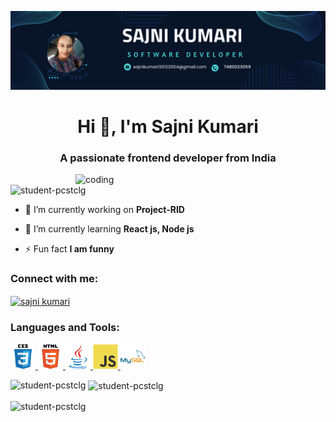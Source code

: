 ![logo](https://github.com/student-pcstclg/student-pcstclg/blob/main/banner%20git%20hub.png)
<h1 align="center">Hi 👋, I'm Sajni Kumari</h1>
<h3 align="center">A passionate frontend developer from India</h3>
 <img align="right" alt="coding" width="400" src="https://miro.medium.com/v2/resize:fit:1024/1*hZJV9DjRZW9DJ4XfRwQaIA.png">
<p align="left"> <img src="https://komarev.com/ghpvc/?username=student-pcstclg&label=Profile%20views&color=0e75b6&style=flat" alt="student-pcstclg" /> </p>

- 🔭 I’m currently working on **Project-RID**

- 🌱 I’m currently learning **React js, Node js**

- ⚡ Fun fact **I am funny**

<h3 align="left">Connect with me:</h3>
<p align="left">
<a href="https://linkedin.com/in/sajni kumari" target="blank"><img align="center" src="https://raw.githubusercontent.com/rahuldkjain/github-profile-readme-generator/master/src/images/icons/Social/linked-in-alt.svg" alt="sajni kumari" height="30" width="40" /></a>
</p>

<h3 align="left">Languages and Tools:</h3>
<p align="left"> <a href="https://www.w3schools.com/css/" target="_blank" rel="noreferrer"> <img src="https://raw.githubusercontent.com/devicons/devicon/master/icons/css3/css3-original-wordmark.svg" alt="css3" width="40" height="40"/> </a> <a href="https://www.w3.org/html/" target="_blank" rel="noreferrer"> <img src="https://raw.githubusercontent.com/devicons/devicon/master/icons/html5/html5-original-wordmark.svg" alt="html5" width="40" height="40"/> </a> <a href="https://www.java.com" target="_blank" rel="noreferrer"> <img src="https://raw.githubusercontent.com/devicons/devicon/master/icons/java/java-original.svg" alt="java" width="40" height="40"/> </a> <a href="https://developer.mozilla.org/en-US/docs/Web/JavaScript" target="_blank" rel="noreferrer"> <img src="https://raw.githubusercontent.com/devicons/devicon/master/icons/javascript/javascript-original.svg" alt="javascript" width="40" height="40"/> </a> <a href="https://www.mysql.com/" target="_blank" rel="noreferrer"> <img src="https://raw.githubusercontent.com/devicons/devicon/master/icons/mysql/mysql-original-wordmark.svg" alt="mysql" width="40" height="40"/> </a> </p>

<p><img align="left" src="https://github-readme-stats.vercel.app/api/top-langs?username=student-pcstclg&show_icons=true&locale=en&layout=compact" alt="student-pcstclg" /></p>

<p>&nbsp;<img align="center" src="https://github-readme-stats.vercel.app/api?username=student-pcstclg&show_icons=true&locale=en" alt="student-pcstclg" /></p>

<p><img align="center" src="https://github-readme-streak-stats.herokuapp.com/?user=student-pcstclg&" alt="student-pcstclg" /></p>
